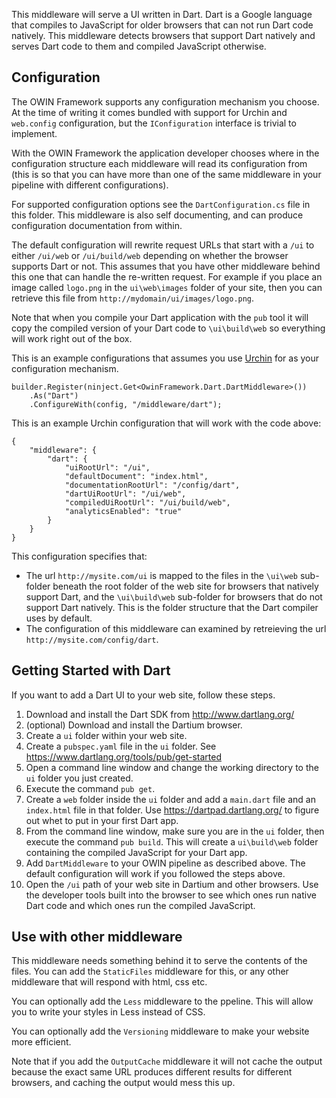 This middleware will serve a UI written in Dart. Dart is a Google language that compiles to 
JavaScript for older browsers that can not run Dart code natively. This middleware detects 
browsers that support Dart natively and serves Dart code to them and compiled JavaScript otherwise.

## Configuration

The OWIN Framework supports any configuration mechanism you choose. At the time of writing 
it comes bundled with support for Urchin and `web.config` configuration, but the 
`IConfiguration` interface is trivial to implement.

With the OWIN Framework the application developer chooses where in the configuration structure
each middleware will read its configuration from (this is so that you can have more than one
of the same middleware in your pipeline with different configurations).

For supported configuration options see the `DartConfiguration.cs` file in this folder. This
middleware is also self documenting, and can produce configuration documentation from within.

The default configuration will rewrite request URLs that start with a `/ui` to either `/ui/web`
or `/ui/build/web` depending on whether the browser supports Dart or not. This assumes that you
have other middleware behind this one that can handle the re-written request. For example if you 
place an image called `logo.png` in the `ui\web\images` folder of your site, then you can 
retrieve this file from `http://mydomain/ui/images/logo.png`.

Note that when you compile your Dart application with the `pub` tool it will copy the compiled
version of your Dart code to `\ui\build\web` so everything will work right out of the box.

This is an example configurations that assumes you use [Urchin](https://github.com/Bikeman868/Urchin) 
for as your configuration mechanism.

```
builder.Register(ninject.Get<OwinFramework.Dart.DartMiddleware>())
    .As("Dart")
    .ConfigureWith(config, "/middleware/dart");
```

This is an example Urchin configuration that will work with the code above:

```
{
    "middleware": {
        "dart": {
            "uiRootUrl": "/ui",
			"defaultDocument": "index.html",
            "documentationRootUrl": "/config/dart",
            "dartUiRootUrl": "/ui/web",
            "compiledUiRootUrl": "/ui/build/web",
            "analyticsEnabled": "true"
        }
    }
}
```

This configuration specifies that:

* The url `http://mysite.com/ui` is mapped to the files in the `\ui\web` sub-folder beneath the root folder of 
  the web site for browsers that natively support Dart, and the `\ui\build\web` sub-folder for browsers
  that do not support Dart natively. This is the folder structure that the Dart compiler uses by default.
* The configuration of this middleware can examined by retreieving the url `http://mysite.com/config/dart`.

## Getting Started with Dart

If you want to add a Dart UI to your web site, follow these steps.

1. Download and install the Dart SDK from http://www.dartlang.org/
2. (optional) Download and install the Dartium browser.
3. Create a `ui` folder within your web site.
4. Create a `pubspec.yaml` file in the `ui` folder. See https://www.dartlang.org/tools/pub/get-started
5. Open a command line window and change the working directory to the `ui` folder you just created.
6. Execute the command `pub get`.
7. Create a `web` folder inside the `ui` folder and add a `main.dart` file and an `index.html` file in that folder. 
   Use https://dartpad.dartlang.org/ to figure out whet to put in your first Dart app.
8. From the command line window, make sure you are in the `ui` folder, then execute the 
   command `pub build`. This will create a `ui\build\web` folder containing the compiled
   JavaScript for your Dart app.
9. Add `DartMiddleware` to your OWIN pipeline as described above. The default configuration will work
   if you followed the steps above.
10. Open the `/ui` path of your web site in Dartium and other browsers. Use the developer tools built into the browser
    to see which ones run native Dart code and which ones run the compiled JavaScript.

## Use with other middleware

This middleware needs something behind it to serve the contents of the files. You can 
add the `StaticFiles` middleware for this, or any other middleware that will respond 
with html, css etc.

You can optionally add the `Less` middleware to the ppeline. This will allow you to write
your styles in Less instead of CSS.

You can optionally add the `Versioning` middleware to make your website more efficient.

Note that if you add the `OutputCache` middleware it will not cache the output because
the exact same URL produces different results for different browsers, and caching the
output would mess this up.
